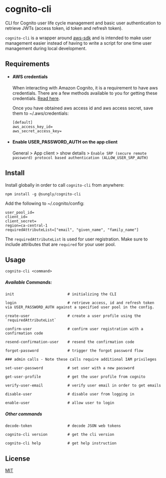 # cognito-cli

CLI for Cognito user life cycle management and basic user authentication to retrieve JWTs (access token, id token and refresh token).

`cognito-cli` is a wrapper around [aws-sdk](https://docs.aws.amazon.com/AWSJavaScriptSDK/latest/AWS/CognitoIdentityServiceProvider.html#constructor-property) and is intended to make user management easier instead of having to write a script for one time user management during local development.

## Requirements

-   #### AWS credentials

    When interacting with Amazon Cognito, it is a requirement to have aws credentials. There are a few methods available to you for getting these credentials. [Read here](https://docs.aws.amazon.com/general/latest/gr/aws-sec-cred-types.html).

    Once you have obtained aws access id and aws access secret, save them to ~/.aws/credentials:

    ```
    [default]
    aws_access_key_id=
    aws_secret_access_key=
    ```

-   #### Enable USER_PASSWORD_AUTH on the app client

    General > App client > show details > `Enable SRP (secure remote password) protocol based authentication (ALLOW_USER_SRP_AUTH)`

## Install

Install globally in order to call `cognito-cli` from anywhere:

```
npm install -g @sungly/cognito-cli
```

Add the following to ~/.cognito/config:

```
user_pool_id=
client_id=
client_secret=
region=ca-central-1
requiredAttributeList=["email", "given_name", "family_name"]
```

The `requiredAttributeList` is used for user registration. Make sure to include attributes that are `required` for your user pool.

## Usage

`cognito-cli <command>`

##### Available Commands:

```
init                        # initializing the CLI

login                       # retrieve access, id and refresh token via USER_PASSWORD_AUTH against a specified user pool in the config.

create-user                 # create a user profile using the `requiredAttributeList`

confirm-user                # confirm user registration with a confirmation code

resend-confirmation-user    # resend the confirmation code

forgot-password             # trigger the forgot password flow

### admin calls - Note these calls require additional IAM privileges

set-user-password           # set user with a new password

get-user-profile            # get the user profile from cognito

verify-user-email           # verify user email in order to get emails

disable-user                # disable user from logging in

enable-user                 # allow user to login

```

##### Other commands

```
decode-token                # decode JSON web tokens

cognito-cli version         # get the cli version

cognito-cli help            # get help instruction
```

## License

[MIT](https://vjpr.mit-license.org/)
